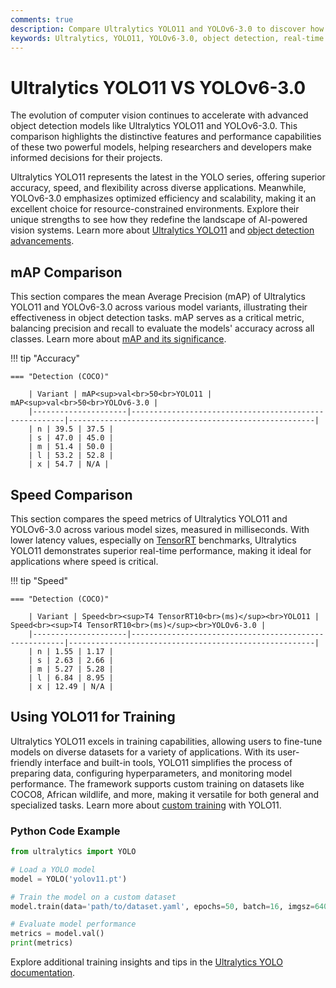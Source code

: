 ```yaml
---
comments: true
description: Compare Ultralytics YOLO11 and YOLOv6-3.0 to discover how they stack up in accuracy, speed, and efficiency for object detection and real-time AI applications. Explore their performance in edge AI environments and cutting-edge computer vision tasks.  
keywords: Ultralytics, YOLO11, YOLOv6-3.0, object detection, real-time AI, edge AI, computer vision, AI model comparison
---
```


# Ultralytics YOLO11 VS YOLOv6-3.0

The evolution of computer vision continues to accelerate with advanced object detection models like Ultralytics YOLO11 and YOLOv6-3.0. This comparison highlights the distinctive features and performance capabilities of these two powerful models, helping researchers and developers make informed decisions for their projects.

Ultralytics YOLO11 represents the latest in the YOLO series, offering superior accuracy, speed, and flexibility across diverse applications. Meanwhile, YOLOv6-3.0 emphasizes optimized efficiency and scalability, making it an excellent choice for resource-constrained environments. Explore their unique strengths to see how they redefine the landscape of AI-powered vision systems. Learn more about [Ultralytics YOLO11](https://docs.ultralytics.com/models/yolo11/) and [object detection advancements](https://www.ultralytics.com/glossary/object-detection).


## mAP Comparison

This section compares the mean Average Precision (mAP) of Ultralytics YOLO11 and YOLOv6-3.0 across various model variants, illustrating their effectiveness in object detection tasks. mAP serves as a critical metric, balancing precision and recall to evaluate the models' accuracy across all classes. Learn more about [mAP and its significance](https://www.ultralytics.com/glossary/mean-average-precision-map).


!!! tip "Accuracy"

	=== "Detection (COCO)"

		| Variant | mAP<sup>val<br>50<br>YOLO11 | mAP<sup>val<br>50<br>YOLOv6-3.0 |
		|---------------------|-------------------------------------------------------|-------------------------------------------------------|
		| n | 39.5 | 37.5 |
		| s | 47.0 | 45.0 |
		| m | 51.4 | 50.0 |
		| l | 53.2 | 52.8 |
		| x | 54.7 | N/A |
		

## Speed Comparison

This section compares the speed metrics of Ultralytics YOLO11 and YOLOv6-3.0 across various model sizes, measured in milliseconds. With lower latency values, especially on [TensorRT](https://docs.ultralytics.com/integrations/tensorrt/) benchmarks, Ultralytics YOLO11 demonstrates superior real-time performance, making it ideal for applications where speed is critical.


!!! tip "Speed"

	=== "Detection (COCO)"

		| Variant | Speed<br><sup>T4 TensorRT10<br>(ms)</sup><br>YOLO11 | Speed<br><sup>T4 TensorRT10<br>(ms)</sup><br>YOLOv6-3.0 |
		|---------------------|-------------------------------------------------------|-------------------------------------------------------|
		| n | 1.55 | 1.17 |
		| s | 2.63 | 2.66 |
		| m | 5.27 | 5.28 |
		| l | 6.84 | 8.95 |
		| x | 12.49 | N/A |

## Using YOLO11 for Training  

Ultralytics YOLO11 excels in training capabilities, allowing users to fine-tune models on diverse datasets for a variety of applications. With its user-friendly interface and built-in tools, YOLO11 simplifies the process of preparing data, configuring hyperparameters, and monitoring model performance. The framework supports custom training on datasets like COCO8, African wildlife, and more, making it versatile for both general and specialized tasks. Learn more about [custom training](https://docs.ultralytics.com/modes/train/) with YOLO11.

### Python Code Example  

```python
from ultralytics import YOLO  

# Load a YOLO model  
model = YOLO('yolov11.pt')  

# Train the model on a custom dataset  
model.train(data='path/to/dataset.yaml', epochs=50, batch=16, imgsz=640)  

# Evaluate model performance  
metrics = model.val()  
print(metrics)
```  

Explore additional training insights and tips in the [Ultralytics YOLO documentation](https://docs.ultralytics.com/guides).
